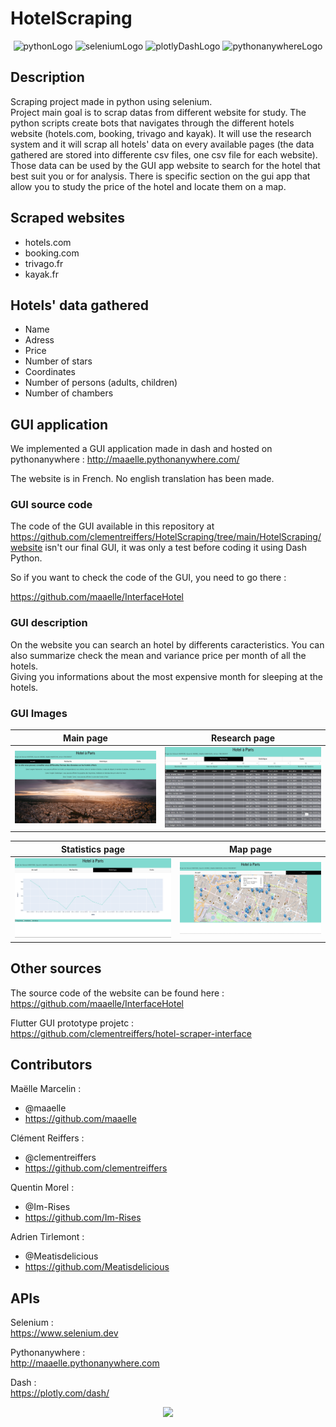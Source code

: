 # HotelScraping

<p align="center">
  <img src="https://img.shields.io/badge/Python-3776AB?style=for-the-badge&logo=python&logoColor=white" alt="pythonLogo" style="width:200px;"/>
  <img src="https://clipground.com/images/selenium-logo-7.png" alt="seleniumLogo" style="width:200px;"/>
  <img src="https://user-images.githubusercontent.com/59691442/163533189-eca49767-276c-45d7-910b-e955b7e2856e.svg" alt="plotlyDashLogo" style="width:200px;"/>
  <img src="https://user-images.githubusercontent.com/59691442/163533178-17e9e8bf-d844-41d5-a1f2-4ca06316793e.svg" alt="pythonanywhereLogo" style="width:200px;"/>  
</p>  

## Description

Scraping project made in python using selenium.  
Project main goal is to scrap datas from different website for study.
The python scripts create bots that navigates through the different hotels website (hotels.com, booking, trivago and kayak). It will use the research system and it will scrap all hotels' data on every available pages (the data gathered are stored into differente csv files, one csv file for each website).  
Those data can be used by the GUI app website to search for the hotel that best suit you or for analysis.
There is specific section on the gui app that allow you to study the price of the hotel and locate them on a map.

## Scraped websites

- hotels.com
- booking.com
- trivago.fr
- kayak.fr

## Hotels' data gathered

- Name
- Adress
- Price
- Number of stars
- Coordinates
- Number of persons (adults, children)
- Number of chambers

## GUI application

We implemented a GUI application made in dash and hosted on pythonanywhere : http://maaelle.pythonanywhere.com/ 

The website is in French. No english translation has been made.

### GUI source code

The code of the GUI available in this repository at https://github.com/clementreiffers/HotelScraping/tree/main/HotelScraping/website isn't our final GUI, it was only a test before coding it using Dash Python. 

So if you want to check the code of the GUI, you need to go there : 

https://github.com/maaelle/InterfaceHotel

### GUI description

On the website you can search an hotel by differents caracteristics. You can also summarize check the mean and variance price per month of all the hotels.  
Giving you informations about the most expensive month for sleeping at the hotels.

### GUI Images

| Main page | Research page |
| --- | --- |
| ![Image1](Readme_files/image1.png) | ![Image2](Readme_files/image2.png) |

| Statistics page | Map page |
| --- | --- |
| ![Image3](Readme_files/image3.png) | ![Image4](Readme_files/image4.png) |

## Other sources

The source code of the website can be found here :  
<https://github.com/maaelle/InterfaceHotel>

Flutter GUI prototype projetc :  
<https://github.com/clementreiffers/hotel-scraper-interface>

## Contributors

Maëlle Marcelin :  

- @maaelle
- <https://github.com/maaelle>

Clément Reiffers :

- @clementreiffers
- <https://github.com/clementreiffers>

Quentin Morel :

- @Im-Rises
- <https://github.com/Im-Rises>

Adrien Tirlemont :

- @Meatisdelicious
- <https://github.com/Meatisdelicious>

## APIs

Selenium :  
<https://www.selenium.dev>

Pythonanywhere :  
<http://maaelle.pythonanywhere.com>

Dash :  
<https://plotly.com/dash/>

<center>
  <img src="http://ForTheBadge.com/images/badges/built-with-love.svg">
</center>
